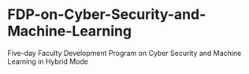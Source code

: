 # FDP-on-Cyber-Security-and-Machine-Learning
Five-day Faculty Development Program on Cyber Security and Machine Learning in Hybrid Mode
